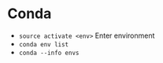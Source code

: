 # Conda

- `source activate <env>` Enter environment
- `conda env list`
- `conda --info envs`
<!--stackedit_data:
eyJoaXN0b3J5IjpbLTYxNzg2MjM2LC05MjYwNjk2MTldfQ==
-->